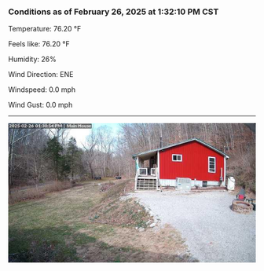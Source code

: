 ### Conditions as of February 26, 2025 at 1:32:10 PM CST 

Temperature: 76.20 &deg;F

Feels like: 76.20 &deg;F

Humidity: 26%

Wind Direction: ENE

Windspeed: 0.0 mph

Wind Gust: 0.0 mph

---

<img src="./images/latest.jpeg"/>

